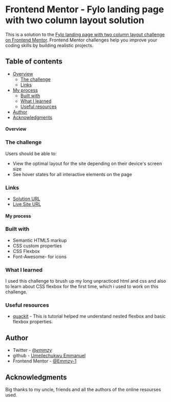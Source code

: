 # Frontend Mentor - Fylo landing page with two column layout solution

This is a solution to the [Fylo landing page with two column layout challenge on Frontend Mentor](https://www.frontendmentor.io/challenges/fylo-landing-page-with-two-column-layout-5ca5ef041e82137ec91a50f5). Frontend Mentor challenges help you improve your coding skills by building realistic projects.

## Table of contents

- [Overview](#overview)
  - [The challenge](#the-challenge)
  - [Links](#links)
- [My process](#my-process)
  - [Built with](#built-with)
  - [What I learned](#what-i-learned)
  - [Useful resources](#useful-resources)
- [Author](#author)
- [Acknowledgments](#acknowledgments)


#### Overview

### The challenge

Users should be able to:

- View the optimal layout for the site depending on their device's screen size
- See hover states for all interactive elements on the page


### Links

- [Solution URL](https://github.com/Emmzy-1/Flyo)
- [Live Site URL](https://manuels-fylo.netlify.app)

#### My process

### Built with

- Semantic HTML5 markup
- CSS custom properties
- CSS Flexbox
- Font-Awesome- for icons

### What I learned
I used this challenge to brush up my long unpracticed html and css and also to learn about CSS flexbox for the first time, which i used to work on this challenge.



### Useful resources
- [quackit](https://www.quackit.com/css/flexbox/tutorial) - This is tutorial helped me understand nested flexbox and basic flexbox properties.


## Author

- Twitter - [@_emmzy_](https://twitter.com/_emmzy_)
- github - [Umeilechukwu Emmanuel](https://github.com/Emmzy-1)
- Frontend Mentor - [@Emmzy-1](https://www.frontendmentor.io/profile/Emmzy-1)


## Acknowledgments

Big thanks to my uncle, friends and all the authors of the online resourses used.